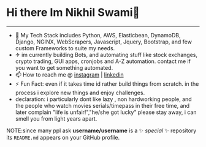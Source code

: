 # Hi there Im Nikhil Swami👋
--------------


- 🚄 My Tech Stack includes Python, AWS, Elasticbean, DynamoDB, Django, NGINX, WebScrapers, Javascript, Jquery, Bootstrap, and few custom Frameworks to suite my needs.
- ✈ im currently building Bots, and automating stuff like stock exchanges, crypto trading, GUI apps, cronjobs and A-Z automation. contact me if you want to get something automated.
- 📫 How to reach me @ [instagram](https://www.instagram.com/_nikhil_swami_/) | [linkedin](https://www.linkedin.com/in/nikhilswamiofficial/)
- ⚡ Fun Fact: even if it takes time id rather build things from scratch. in the process i explore new things and enjoy challenges. 
- declaration: i particularly dont like lazy , non hardworking people, and the people who watch movies serials/timepass in their free time, and later complain "life is unfair!","he/she got lucky" please stay away, i can smell you from light years apart.

NOTE:since many ppl ask **username/username** is a ✨ _special_ ✨ repository its `README.md` appears on your GitHub profile.
